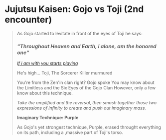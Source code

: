 # Jujutsu Kaisen: Gojo vs Toji (2nd encounter)

>As Gojo started to levitate in front of the eyes of Toji he says:
>### _**"Throughout Heaven and Earth, i alone, am the honored one"**_
>
>[_If i am with you starts playing_](https://www.youtube.com/watch?v=7hkI43oPIxk)
>
>
>He's high... Toji, The Sorcerer Killer murmured
>
>You're from the Zen'in clan right? Gojo spoke
>You may know about the Limitless and the Six Eyes of the Gojo Clan
>However, only a few know about this technique.
>
>_Take the amplified and the reversal, then smash together those two expressions of infinity to create and push out imaginary mass._
>
>**Imaginary Technique: Purple**
>
>As Gojo's yet strongest technique, Purple, erased throught everything on its path, including a ,massive part of Toji's torso.
